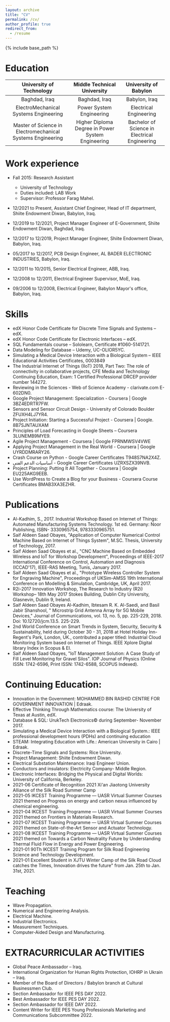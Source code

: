 ```yaml
---
layout: archive
title: "CV"
permalink: /cv/
author_profile: true
redirect_from:
  - /resume
---
```


{% include base_path %}

Education
======
| University of Technology |                                                          Middle Technical University |University of Babylon |
| :------------------------: |                                                     :-------------------------------: |  :-------------------------------: | 
| Baghdad, Iraq                                              |                                      Baghdad, Iraq | Babylon, Iraq |
| ElectroMechanical Systems Engineering                      |                           Power System Engineering | Electrical Engineering |
| Master of Science in Electromechanical Systems Engineering |  Higher Diploma Degree in Power System Engineering | Bachelor of Science in Electrical Engineering |

Work experience
======
* Fall 2015: Research Assistant
  * University of Technology
  * Duties included: LAB Work
  * Supervisor: Professor Farag Mahel.

* 12/2021 to Present, Assistant Chief Engineer, Head of IT department, Shiite Endowment Diwan, Babylon, Iraq.

* 12/2019 to 12/2021, Project Manager Engineer of E-Government, Shiite Endowment Diwan, Baghdad, Iraq.

* 12/2017 to 12/2019, Project Manager Engineer, Shiite Endowment Diwan, Babylon, Iraq.

* 05/2017 to 12/2017, PCB Design Engineer, AL BADER ELECTRONIC INDUSTRIES, Babylon, Iraq.

* 12/2011 to 10/2015, Senior Electrical Engineer, ABB, Iraq.

* 12/2008 to 12/2011, Electrical Engineer Supervisor, MoE, Iraq.

* 09/2006 to 12/2008, Electrical Engineer, Babylon Mayor's office, Babylon, Iraq.

Skills
======
-	edX Honor Code Certificate for Discrete Time Signals and Systems – edX.
-	edX Honor Code Certificate for Electronic Interfaces – edX.
-	SQL Fundamentals course – Sololearn, Certificate #1060-5141721.
-	Data Modeling for Database – Udemy, UC-OLIOR5YC.
-	Simulating a Medical Device Interaction with a Biological System – IEEE Educational Activities Certificates, 0003849
-	The Industrial Internet of Things (IIoT) 2018, Part Two: The role of connectivity in collaborative projects, CFE Media and Technology Continuing Education, Exam: 1 Certified Professional DRCEP provider number 144272.
-	Reviewing in the Sciences - Web of Science Academy - clarivate.com E-602DN0.
-	Google Project Management: Specialization - Coursera | Google 3BZ4EDRTR7FW.
-	Sensors and Sensor Circuit Design - University of Colorado Boulder ZFUXH4LJ7YR4.
-	Project Initiation: Starting a Successful Project - Coursera | Google.
	8B7SJNTAUXAM
-	Principles of Load Forecasting in Google Sheets – Coursera 3LUNEMB9MYE9.
-	Agile Project Management - Coursera | Google FPRNMWSV4VWE
-	Applying Project Management in the Real World - Coursera | Google UYRDDMRARY26.
-	Crash Course on Python - Google Career Certificates T948S7NA2X4Z.
- 	أساسیات الدعم الفني - Google Career Certificates UZRXSZX39NVB.
-	Project Planning: Putting It All Together - Coursera | Google EU225AKG9EEB.
-	Use WordPress to Create a Blog for your Business - Coursera Course Certificates BMAB3XA3EZHR.

Publications
======
 -	Al-Kadhim, S., 2017. Industrial Workshop Based on Internet of Things: Automated Manufacturing Systems Technology. 1st ed. Germany: Noor Publishing, ISBN- 3330965754, 9783330965751.
-	Saif Aldeen Saad Obayes, "Application of Computer Numerical Control Machine Based on Internet of Things System", M.SC. Thesis, University of Technology, 2017.
-	Saif Aldeen Saad Obayes et al., "CNC Machine Based on Embedded Wireless and IoT for Workshop Development", Proceedings of IEEE-2017 International Conference on Control, Automation and Diagnosis (ICCAD'17), IEEE-RAS Meeting, Tunis, January 2017.
-	Saif Aldeen Saad Obayes et al., "Prototype Wireless Controller System for Engraving Machine", Proceedings of UKSim-AMSS  19th International Conference on Modelling & Simulation, Cambridge, UK, April 2017.
-	R2i-2017 Innovation Workshop, The Research to Industry (R2i) Workshop– 18th May 2017 Stokes Building, Dublin City University, Glasnevin, Dublin 9, Ireland.
-	Saif Aldeen Saad Obayes Al-Kadhim, Ibtesam R. K. Al-Saedi, and Basil Jabir Shanshool, " Microstrip Grid Antenna Array for 5G Mobile Devices," Journal of Communications, vol. 13, no. 5, pp. 225-229, 2018. Doi: 10.12720/jcm.13.5. 225-229.
-	2nd World Conference on Smart Trends in System, Security, Security  & Sustainability, held during October 30 - 31, 2018 at Hotel Holiday Inn- Regent's Park, London, UK., contributed a paper titled: Industrial Cloud Monitoring System based on Internet of Things. IEEE Xplore Digital library Index in Scopus & EI.
-	Saif Aldeen Saad Obayes, "IoT Management Solution: A Case Study of Fill Level Monitoring for Gravel Silos". IOP Journal of Physics (Online ISSN: 1742-6596, Print ISSN: 1742-6588, SCOPUS Indexed).
  
Continuing Education:
======
* Innovation in the Government:  MOHAMMED BIN RASHID CENTRE FOR GOVERNMENT INNOVATION | Edraak.
* Effective Thinking Through Mathematics course: The University of Texas at Austin, edX.
* Database & SQL:  UrukTech Electronics© during September- November 2017.
* Simulating a Medical Device Interaction with a Biological System.: IEEE professional development hours (PDHs) and continuing education
* STEAM: Integrating Education with Life.: American University in Cairo | Edraak.
* Discrete-Time Signals and Systems: Rice University.
* Project Management: Shiite Endowment Diwan.
* Electrical Substation Maintenance: Iraqi Engineer Union.
* Conductors and insulators: Electricity Company- Middle Region.
* Electronic Interfaces: Bridging the Physical and Digital Worlds: University of California, Berkeley.
* 2021-06 Certificate of Recognition 2021 Xi'an Jiaotong University Alliance of the Silk Road Summer Camp
* 2021-05 IKCEST Training Programme — UASR Virtual Summer Courses 2021 themed on Progress on energy and carbon nexus influenced by chemical engineering.
* 2021-04 IKCEST Training Programme — UASR Virtual Summer Courses 2021 themed on Frontiers in Materials Research.
* 2021-07 IKCEST Training Programme — UASR Virtual Summer Courses 2021 themed on State-of-the-Art Sensor and Actuator Technology.
* 2021-08 IKCEST Training Programme — UASR Virtual Summer Courses 2021 themed on Towards a Carbon Neutrality Future by Understanding Thermal Fluid Flow in Energy and Power Engineering.
* 2021-01 90Th IKCEST Training Program for Silk Road Engineering Science and Technology Development.
* 2021-01 Excellent Student in XJTU Winter Camp of the Silk Road Cloud catches the Times, Innovation drives the future" from Jan. 25th to Jan. 31st, 2021.
  
Teaching
======
* Wave Propagation.
* Numerical and Engineering Analysis.
* Electrical Machine.
* Industrial Electronics.
* Measurement Techniques.
* Computer-Aided Design and Manufacturing.
  
# EXTRACURRICULAR ACTIVITIES
* Global Peace Ambassador – Iraq.
* International Organization for Human Rights Protection, IOHRP in Ukrain – Iraq.
* Member of the Board of Directors / Babylon branch at Cultural Businessmen Club.
* Section Ambassador for IEEE PES DAY 2022.
* Best Ambassador for IEEE PES DAY 2022.
* Section Ambassador for IEEE DAY 2022.
* Content Writer for IEEE PES Young Professionals Marketing and Communications Subcommittee 2022.
